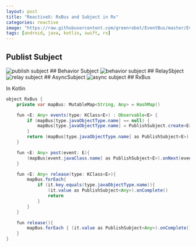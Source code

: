 ```yaml
---
layout: post
title: "ReactiveX: RxBus and Subject in Rx"
categories: reactive
image: "https://raw.githubusercontent.com/greenrobot/EventBus/master/EventBus-Publish-Subscribe.png"
tags: [android, java, kotlin, swift, rx]
---
```


## Publist Subject
<img class="post-image" src="http://reactivex.io/documentation/operators/images/S.PublishSubject.png" alt="publish subject"/>
## Behavior Subject
<img class="post-image" src="http://reactivex.io/documentation/operators/images/S.BehaviorSubject.png" alt="behavior subject"/>
## RelaySbject
<img class="post-image" src="http://reactivex.io/documentation/operators/images/S.ReplaySubject.png" alt="relay subject"/>
## AsyncSubject
<img class="post-image" src="http://reactivex.io/documentation/operators/images/S.AsyncSubject.png" alt="async subject"/>
## RxBus

In Kotlin

```java
object RxBus {
    private var mapBus: MutableMap<String, Any> = HashMap()

    fun <E: Any> events(type: KClass<E>) : Observable<E> {
        if (mapBus[type.javaObjectType.name] == null) {
            mapBus[type.javaObjectType.name] = PublishSubject.create<E>()
        }
        return (mapBus[type.javaObjectType.name] as PublishSubject<E>).ofType(type.javaObjectType).share()
    }

    fun <E: Any> post(event: E){
        (mapBus[event.javaClass.name] as PublishSubject<E>).onNext(event)
    }

    fun <E: Any> release(type: KClass<E>){
        mapBus.forEach{
            if (it.key.equals(type.javaObjectType.name)){
                (it.value as PublishSubject<Any>).onComplete()
                return
            }
        }
    }

    fun release(){
        mapBus.forEach { (it.value as PublishSubject<Any>).onComplete() }
    }
}
```